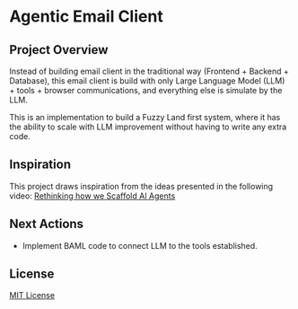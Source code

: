 # Agentic Email Client

## Project Overview
Instead of building email client in the traditional way (Frontend + Backend + Database), this email client is build with only Large Language Model (LLM) + tools + browser communications, and everything else is simulate by the LLM.

This is an implementation to build a Fuzzy Land first system, where it has the ability to scale with LLM improvement without having to write any extra code.

## Inspiration
This project draws inspiration from the ideas presented in the following video:
[Rethinking how we Scaffold AI Agents](https://www.youtube.com/watch?v=-rsTkYgnNzM&t=691s)

## Next Actions
- Implement BAML code to connect LLM to the tools established.

## License
[MIT License](LICENSE)
